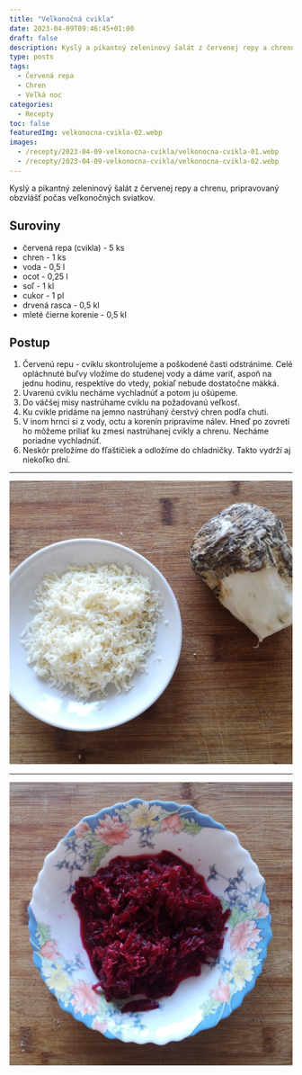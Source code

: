 ```yaml
---
title: "Veľkonočná cvikla"
date: 2023-04-09T09:46:45+01:00
draft: false
description: Kyslý a pikantný zeleninový šalát z červenej repy a chrenu, pripravovaný obzvlášť počas veľkonočných sviatkov.
type: posts
tags:
  - Červená repa
  - Chren
  - Veľká noc
categories:
  - Recepty
toc: false
featuredImg: velkonocna-cvikla-02.webp
images:
  - /recepty/2023-04-09-velkonocna-cvikla/velkonocna-cvikla-01.webp
  - /recepty/2023-04-09-velkonocna-cvikla/velkonocna-cvikla-02.webp
---
```


Kyslý a pikantný zeleninový šalát z červenej repy a chrenu, pripravovaný obzvlášť počas veľkonočných sviatkov.

## Suroviny

- červená repa (cvikla) - 5 ks
- chren - 1 ks
- voda - 0,5 l
- ocot - 0,25 l
- soľ - 1 kl
- cukor - 1 pl
- drvená rasca - 0,5 kl
- mleté čierne korenie - 0,5 kl

## Postup

1. Červenú repu - cviklu skontrolujeme a poškodené časti odstránime. Celé opláchnuté buľvy vložíme do studenej vody a dáme variť, aspoň na jednu hodinu, respektíve do vtedy, pokiaľ nebude dostatočne mäkká.
2. Uvarenú cviklu necháme vychladnúť a potom ju ošúpeme.
3. Do väčšej misy nastrúhame cviklu na požadovanú veľkosť.
4. Ku cvikle pridáme na jemno nastrúhaný čerstvý chren podľa chuti.
5. V inom hrnci si z vody, octu a korenín pripravíme nálev. Hneď po zovretí ho môžeme priliať ku zmesi nastrúhanej cvikly a chrenu. Necháme poriadne vychladnúť.
6. Neskôr preložíme do fľaštičiek a odložíme do chladničky. Takto vydrží aj niekoľko dní.

---

![Veľkonočná cvikla - strúhaný chren](velkonocna-cvikla-01.webp "Veľkonočná cvikla - strúhaný chcren (autor: zwieratko, 2023)")

---

![Veľkonočná cvikla](velkonocna-cvikla-02.webp "Veľkonočná cvikla (autor: zwieratko, 2023)")
